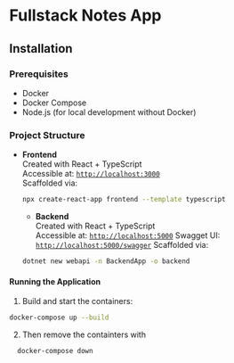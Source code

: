 # Fullstack Notes App

## Installation

### Prerequisites

- Docker
- Docker Compose
- Node.js (for local development without Docker)

### Project Structure

- **Frontend**  
  Created with React + TypeScript  
  Accessible at: [`http://localhost:3000`](http://localhost:3000)  
  Scaffolded via:
  ```sh
  npx create-react-app frontend --template typescript
  ``` 

  - **Backend**  
  Created with React + TypeScript  
  Accessible at: [`http://localhost:5000`](http://localhost:5000) 
  Swagget UI: [`http://localhost:5000/swagger`](http://localhost:5000/swagger) 
  Scaffolded via:
  ```sh
  dotnet new webapi -n BackendApp -o backend
  ``` 

#### Running the Application

1. Build and start the containers:
  ```sh
  docker-compose up --build
  ``` 
2. Then remove the containters with
```sh
  docker-compose down
  ``` 